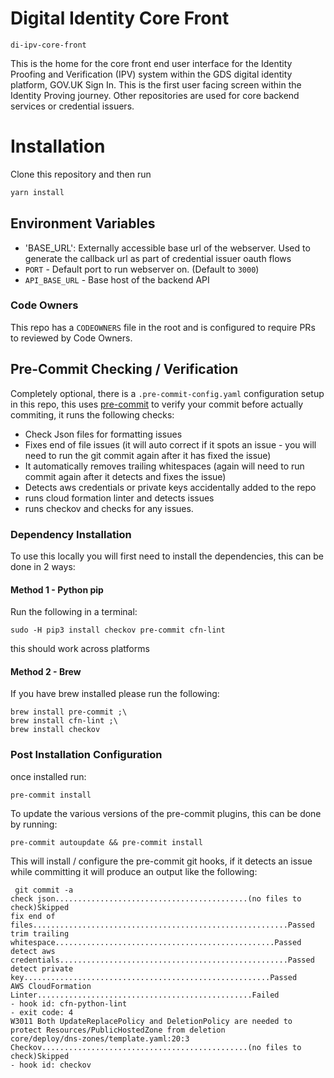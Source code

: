 # Digital Identity Core Front

`di-ipv-core-front`

This is the home for the core front end user interface for the Identity Proofing and Verification (IPV) system within the GDS digital identity platform, GOV.UK Sign In. This is the first user facing screen within the Identity Proving journey. Other repositories are used for core backend services or credential issuers.

# Installation

Clone this repository and then run

```bash
yarn install
```

## Environment Variables

- 'BASE_URL': Externally accessible base url of the webserver. Used to generate the callback url as part of credential issuer oauth flows
- `PORT` - Default port to run webserver on. (Default to `3000`)
- `API_BASE_URL` - Base host of the backend API

### Code Owners

This repo has a `CODEOWNERS` file in the root and is configured to require PRs to reviewed by Code Owners.

## Pre-Commit Checking / Verification

Completely optional, there is a `.pre-commit-config.yaml` configuration setup in this repo, this uses [pre-commit](https://pre-commit.com/) to verify your commit before actually commiting, it runs the following checks:

- Check Json files for formatting issues
- Fixes end of file issues (it will auto correct if it spots an issue - you will need to run the git commit again after it has fixed the issue)
- It automatically removes trailing whitespaces (again will need to run commit again after it detects and fixes the issue)
- Detects aws credentials or private keys accidentally added to the repo
- runs cloud formation linter and detects issues
- runs checkov and checks for any issues.

### Dependency Installation

To use this locally you will first need to install the dependencies, this can be done in 2 ways:

#### Method 1 - Python pip

Run the following in a terminal:

```
sudo -H pip3 install checkov pre-commit cfn-lint
```

this should work across platforms

#### Method 2 - Brew

If you have brew installed please run the following:

```
brew install pre-commit ;\
brew install cfn-lint ;\
brew install checkov
```

### Post Installation Configuration

once installed run:

```
pre-commit install
```

To update the various versions of the pre-commit plugins, this can be done by running:

```
pre-commit autoupdate && pre-commit install
```

This will install / configure the pre-commit git hooks, if it detects an issue while committing it will produce an output like the following:

```
 git commit -a
check json...........................................(no files to check)Skipped
fix end of files.........................................................Passed
trim trailing whitespace.................................................Passed
detect aws credentials...................................................Passed
detect private key.......................................................Passed
AWS CloudFormation Linter................................................Failed
- hook id: cfn-python-lint
- exit code: 4
W3011 Both UpdateReplacePolicy and DeletionPolicy are needed to protect Resources/PublicHostedZone from deletion
core/deploy/dns-zones/template.yaml:20:3
Checkov..............................................(no files to check)Skipped
- hook id: checkov
```
